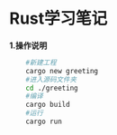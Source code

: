 # Rust学习笔记
**1.操作说明**
```BASH
    #新建工程
    cargo new greeting 
    #进入源码文件夹
    cd ./greeting
    #编译
    cargo build 
    #运行
    cargo run
```